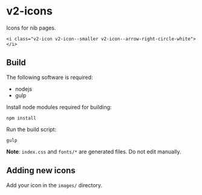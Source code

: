 # v2-icons

Icons for nib pages.

    <i class="v2-icon v2-icon--smaller v2-icon--arrow-right-circle-white"></i>


## Build

The following software is required:

- nodejs
- gulp

Install node modules required for building:

    npm install

Run the build script:

    gulp

**Note**: `index.css` and `fonts/*` are generated files. Do not edit manually.

## Adding new icons

Add your icon in the `images/` directory.

